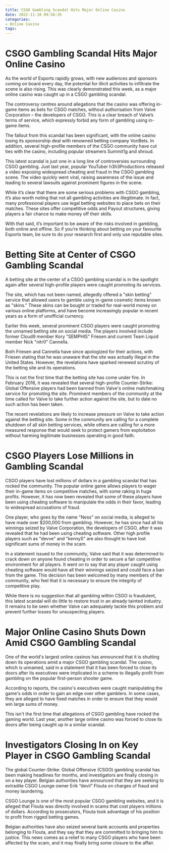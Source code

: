 ```yaml
---
title: CSGO Gambling Scandal Hits Major Online Casino
date: 2022-11-18 09:58:35
categories:
- Online Casino
tags:
---
```



#  CSGO Gambling Scandal Hits Major Online Casino

As the world of Esports rapidly grows, with new audiences and sponsors coming on board every day, the potential for illicit activities to infiltrate the scene is also rising. This was clearly demonstrated this week, as a major online casino was caught up in a CSGO gambling scandal.

The controversy centres around allegations that the casino was offering in-game items as bets for CSGO matches, without authorisation from Valve Corporation – the developers of CSGO. This is a clear breach of Valve’s terms of service, which expressly forbid any form of gambling using in-game items.

The fallout from this scandal has been significant, with the online casino losing its sponsorship deal with renowned betting company VonBets. In addition, several high-profile members of the CSGO community have cut ties with the casino, including popular streamers Summit1g and shroud.

This latest scandal is just one in a long line of controversies surrounding CSGO gambling. Just last year, popular YouTuber h3h3Productions released a video exposing widespread cheating and fraud in the CSGO gambling scene. The video quickly went viral, raising awareness of the issue and leading to several lawsuits against prominent figures in the scene.

While it’s clear that there are some serious problems with CSGO gambling, it’s also worth noting that not all gambling activities are illegitimate. In fact, many professional players use legal betting websites to place bets on their matches. These sites offer competitive odds and Payout structures, giving players a fair chance to make money off their skills.

With that said, it’s important to be aware of the risks involved in gambling, both online and offline. So if you’re thinking about betting on your favourite Esports team, be sure to do your research first and only use reputable sites.

#  Betting Site at Center of CSGO Gambling Scandal

A betting site at the center of a CSGO gambling scandal is in the spotlight again after several high-profile players were caught promoting its services.

The site, which has not been named, allegedly offered a "skin betting" service that allowed users to gamble using in-game cosmetic items known as "skins." These skins can be bought or traded for real-world money on various online platforms, and have become increasingly popular in recent years as a form of unofficial currency.

Earlier this week, several prominent CSGO players were caught promoting the unnamed betting site on social media. The players involved include former Cloud9 member Kory "SEMPHIS" Friesen and current Team Liquid member Nick "nitr0" Cannella.

Both Friesen and Cannella have since apologized for their actions, with Friesen stating that he was unaware that the site was actually illegal in the United States. However, the revelations have sparked renewed scrutiny of the betting site and its operations.

This is not the first time that the betting site has come under fire. In February 2016, it was revealed that several high-profile Counter-Strike: Global Offensive players had been banned from Valve's online matchmaking service for promoting the site. Prominent members of the community at the time called for Valve to take further action against the site, but to date no such action has been taken.

The recent revelations are likely to increase pressure on Valve to take action against the betting site. Some in the community are calling for a complete shutdown of all skin betting services, while others are calling for a more measured response that would seek to protect gamers from exploitation without harming legitimate businesses operating in good faith.

#  CSGO Players Lose Millions in Gambling Scandal

CSGO players have lost millions of dollars in a gambling scandal that has rocked the community. The popular online game allows players to wager their in-game items on competitive matches, with some raking in huge profits. However, it has now been revealed that some of these players have been using cheating software to manipulate the odds in their favor, leading to widespread accusations of fraud.

One player, who goes by the name "Ness" on social media, is alleged to have made over $200,000 from gambling. However, he has since had all his winnings seized by Valve Corporation, the developers of CSGO, after it was revealed that he had been using cheating software. Other high profile players such as "devve" and "kennyS" are also thought to have lost significant sums of money in the scam.

In a statement issued to the community, Valve said that it was determined to crack down on anyone found cheating in order to secure a fair competitive environment for all players. It went on to say that any player caught using cheating software would have all their winnings seized and could face a ban from the game. This decision has been welcomed by many members of the community, who feel that it is necessary to ensure the integrity of competitive play.

While there is no suggestion that all gambling within CSGO is fraudulent, this latest scandal will do little to restore trust in an already tainted industry. It remains to be seen whether Valve can adequately tackle this problem and prevent further losses for unsuspecting players.

#  Major Online Casino Shuts Down Amid CSGO Gambling Scandal

One of the world's largest online casinos has announced that it is shutting down its operations amid a major CSGO gambling scandal. The casino, which is unnamed, said in a statement that it has been forced to close its doors after its executives were implicated in a scheme to illegally profit from gambling on the popular first-person shooter game.

According to reports, the casino's executives were caught manipulating the game's odds in order to gain an edge over other gamblers. In some cases, they are alleged to have fixed matches in order to ensure that they would win large sums of money.

This isn't the first time that allegations of CSGO gambling have rocked the gaming world. Last year, another large online casino was forced to close its doors after being caught up in a similar scandal.

#  Investigators Closing In on Key Player in CSGO Gambling Scandal

The global Counter-Strike: Global Offensive (CSGO) gambling scandal has been making headlines for months, and investigators are finally closing in on a key player. Belgian authorities have announced that they are seeking to extradite CSGO Lounge owner Erik “devil” Flouta on charges of fraud and money laundering.

CSGO Lounge is one of the most popular CSGO gambling websites, and it is alleged that Flouta was directly involved in scams that cost players millions of dollars. According to prosecutors, Flouta took advantage of his position to profit from rigged betting games.

Belgian authorities have also seized several bank accounts and properties belonging to Flouta, and they say that they are committed to bringing him to justice. This news comes as a relief to many CSGO players who have been affected by the scam, and it may finally bring some closure to the affair.